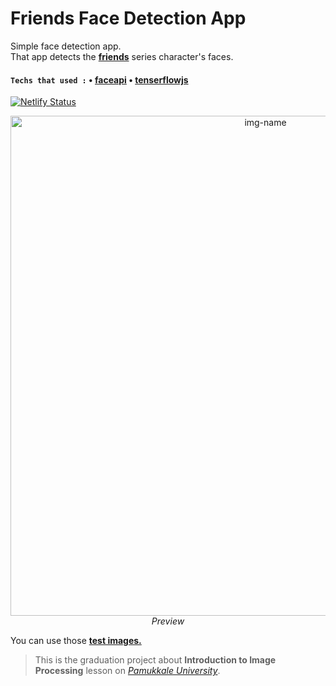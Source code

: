 # Friends Face Detection App
Simple face detection app.   
That app detects the [**friends**](https://www.imdb.com/title/tt0108778/) series character's faces.

#### `Techs that used :` &bull; [faceapi](https://github.com/justadudewhohacks/face-api.js) &bull; [tenserflowjs](https://github.com/tensorflow/tfjs)

[![Netlify Status](https://api.netlify.com/api/v1/badges/d98f2685-244f-4950-8480-4577cc886c56/deploy-status)](https://friends-face-detection.netlify.app/)

<p align="center">
  <img alt="img-name" src="img/preview.gif" width="800">
  <br>
	<em>Preview</em>
</p>

You can use those [**test images.**](https://github.com/hasantezcan/friends-face-detection-app/tree/master/img/test-img)


> This is the graduation project about **Introduction to Image Processing** lesson on [*Pamukkale University*]([https://link](http://www.pau.edu.tr/pau/en)). 
